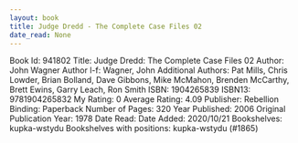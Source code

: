 ```yaml
---
layout: book
title: Judge Dredd - The Complete Case Files 02
date_read: None
---
```


Book Id: 941802
Title: Judge Dredd: The Complete Case Files 02
Author: John Wagner
Author l-f: Wagner, John
Additional Authors: Pat Mills, Chris Lowder, Brian Bolland, Dave Gibbons, Mike McMahon, Brenden McCarthy, Brett Ewins, Garry Leach, Ron      Smith
ISBN: 1904265839
ISBN13: 9781904265832
My Rating: 0
Average Rating: 4.09
Publisher: Rebellion
Binding: Paperback
Number of Pages: 320
Year Published: 2006
Original Publication Year: 1978
Date Read: 
Date Added: 2020/10/21
Bookshelves: kupka-wstydu
Bookshelves with positions: kupka-wstydu (#1865)

